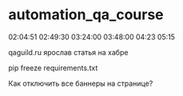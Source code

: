 # automation_qa_course

02:04:51
02:49:30
03:24:00
03:48:00
04:23
05:15

qaguild.ru
ярослав
статья на хабре



pip freeze requirements.txt

Как отключить все баннеры на странице?